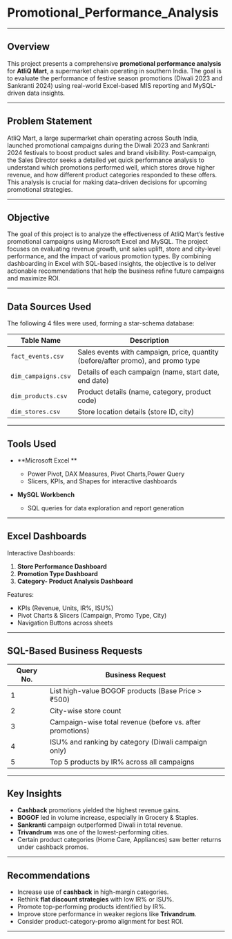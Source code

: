 # Promotional_Performance_Analysis

---
##  Overview
This project presents a comprehensive **promotional performance analysis** for **AtliQ Mart**, a supermarket chain operating in southern India. The goal is to evaluate the performance of festive season promotions (Diwali 2023 and Sankranti 2024) using real-world Excel-based MIS reporting and MySQL-driven data insights.

---

##  Problem Statement

AtliQ Mart, a large supermarket chain operating across South India, launched promotional campaigns during the Diwali 2023 and Sankranti 2024 festivals to boost product sales and brand visibility. Post-campaign, the Sales Director seeks a detailed yet quick performance analysis to understand which promotions performed well, which stores drove higher revenue, and how different product categories responded to these offers. This analysis is crucial for making data-driven decisions for upcoming promotional strategies.

---

##  Objective

The goal of this project is to analyze the effectiveness of AtliQ Mart’s festive promotional campaigns using Microsoft Excel and MySQL. The project focuses on evaluating revenue growth, unit sales uplift, store and city-level performance, and the impact of various promotion types. By combining dashboarding in Excel with SQL-based insights, the objective is to deliver actionable recommendations that help the business refine future campaigns and maximize ROI.

---

##  Data Sources Used

The following 4 files were used, forming a star-schema database:

| Table Name       | Description |
|------------------|-------------|
| `fact_events.csv`      | Sales events with campaign, price, quantity (before/after promo), and promo type |
| `dim_campaigns.csv`    | Details of each campaign (name, start date, end date) |
| `dim_products.csv`     | Product details (name, category, product code) |
| `dim_stores.csv`       | Store location details (store ID, city) |

---

##  Tools Used

- **Microsoft Excel **
  - Power Pivot, DAX Measures, Pivot Charts,Power Query
  - Slicers, KPIs, and Shapes for interactive dashboards

- **MySQL Workbench**
  - SQL queries for data exploration and report generation

---

##  Excel Dashboards

 Interactive Dashboards:
1. **Store Performance Dashboard**
2. **Promotion Type Dashboard**
3. **Category- Product Analysis Dashboard**

Features:
- KPIs (Revenue, Units, IR%, ISU%)
- Pivot Charts & Slicers (Campaign, Promo Type, City)
- Navigation Buttons across sheets

---

## SQL-Based Business Requests

| Query No. | Business Request |
|-----------|------------------|
| 1 | List high-value BOGOF products (Base Price > ₹500) |
| 2 | City-wise store count |
| 3 | Campaign-wise total revenue (before vs. after promotions) |
| 4 | ISU% and ranking by category (Diwali campaign only) |
| 5 | Top 5 products by IR% across all campaigns |

---

## Key Insights

- **Cashback** promotions yielded the highest revenue gains.
- **BOGOF** led in volume increase, especially in Grocery & Staples.
- **Sankranti** campaign outperformed Diwali in total revenue.
- **Trivandrum** was one of the lowest-performing cities.
- Certain product categories (Home Care, Appliances) saw better returns under cashback promos.

---

## Recommendations

- Increase use of **cashback** in high-margin categories.
- Rethink **flat discount strategies** with low IR% or ISU%.
- Promote top-performing products identified by IR%.
- Improve store performance in weaker regions like **Trivandrum**.
- Consider product-category-promo alignment for best ROI.

---


